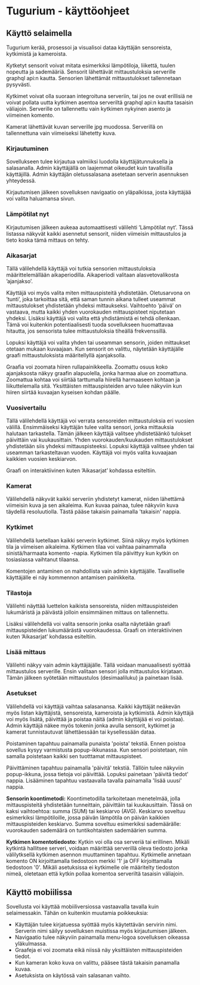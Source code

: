 # Tugurium - käyttöohjeet

## Käyttö selaimella

Tugurium kerää, prosessoi ja visualisoi dataa käyttäjän sensoreista, kytkimistä ja kameroista.

Kytketyt sensorit voivat mitata esimerkiksi lämpötiloja, liikettä, tuulen nopeutta ja sademääriä. Sensorit lähettävät mittaustuloksia serverille graphql api:n kautta. Sensorien lähettämät mittaustulokset tallennetaan pysyvästi.

Kytkimet voivat olla suoraan integroituna serveriin, tai jos ne ovat erillisiä ne voivat pollata uutta kytkimen asentoa serveriltä graphql api:n kautta tasaisin väliajoin. Serverille on tallennettu vain kytkimen nykyinen asento ja viimeinen komento.

Kamerat lähettävät kuvan serverille jpg muodossa. Serverillä on tallennettuna vain viimeiseksi lähetetty kuva.

### Kirjautuminen

Sovellukseen tulee kirjautua valmiiksi luodolla käyttäjätunnuksella ja salasanalla. Admin käyttäjällä on laajemmat oikeudet kuin tavallisilla käyttäjillä. Admin käyttäjän oletussalasana asetetaan serverin asennuksen yhteydessä.

Kirjautumisen jälkeen sovelluksen navigaatio on yläpalkissa, josta käyttäjää voi valita haluamansa sivun.

### Lämpötilat nyt

Kirjautumisen jälkeen aukeaa automaattisesti välilehti ’Lämpötilat nyt’. Tässä listassa näkyvät kaikki asennetut sensorit, niiden viimeisin mittaustulos ja tieto koska tämä mittaus on tehty.

### Aikasarjat

Tällä välilehdellä käyttäjä voi tutkia sensorien mittaustuloksia määrittelemällään aikaperiodilla. Aikaperiodi valitaan alasvetovalikosta ’ajanjakso’.

Käyttäjä voi myös valita miten mittauspisteitä yhdistetään. Oletusarvona on ’tunti’, joka tarkoittaa sitä, että saman tunnin aikana tulleet useammat mittaustulokset yhdistetään yhdeksi mittaukseksi. Vaihtoehto ’päivä’ on vastaava, mutta kaikki yhden vuorokauden mittauspisteet niputetaan yhdeksi. Lisäksi käyttäjä voi valita että yhdistämistä ei tehdä ollenkaan. Tämä voi kuitenkin potentiaalisesti tuoda sovellukseen huomattavaa hitautta, jos sensorista tulee mittaustuloksia tiheällä frekvenssillä.

Lopuksi käyttäjä voi valita yhden tai useamman sensorin, joiden mittaukset otetaan mukaan kuvaajaan. Kun sensorit on valittu, näytetään käyttäjälle graafi mittaustuloksista määritellyllä ajanjaksolla.

Graafia voi zoomata hiiren rullapainikkeella. Zoomattu osuus koko ajanjaksosta näkyy graafin alapuolella, jonka harmaa alue on zoomattuna. Zoomattua kohtaa voi siirtää tarttumalla hiirellä harmaaseen kohtaan ja liikuttelemalla sitä. Yksittäisten mittauspisteiden arvo tulee näkyviin kun hiiren siirtää kuvaajan kyseisen kohdan päälle.

### Vuosivertailu

Tällä välilehdellä käyttäjä voi verrata sensoreiden mittaustuloksia eri vuosien välillä. Ensimmäiseksi käyttäjän tulee valita sensori, jonka mittauksia halutaan tarkastella. Tämän jälkeen käyttäjä valitsee yhdistetäänkö tulokset päivittäin vai kuukausittain. Yhden vuorokauden/kuukauden mittaustulokset yhdistetään siis yhdeksi mittauspisteeksi. Lopuksi käyttäjä valitsee yhden tai useamman tarkasteltavan vuoden. Käyttäjä voi myös valita kuvaajaan kaikkien vuosien keskiarvon.

Graafi on interaktiivinen kuten ’Aikasarjat’ kohdassa esiteltiin.

### Kamerat

Välilehdellä näkyvät kaikki serveriin yhdistetyt kamerat, niiden lähettämä viimeisin kuva ja sen aikaleima. Kun kuvaa painaa, tulee näkyviin kuva täydellä resoluutiolla. Tästä pääse takaisin painamalla 'takaisin' nappia.

### Kytkimet

Välilehdellä luetellaan kaikki serverin kytkimet. Siinä näkyy myös kytkimen tila ja viimeisen aikaleima. Kytkimen tilaa voi vaihtaa painammalla sinistä/harmaata komento -napia. Kytkimen tila päivittyy kun kytkin on tosiasiassa vaihtanut tilaansa.

Komentojen antaminen on mahdollista vain admin käyttäjälle. Tavalliselle käyttäjälle ei näy kommennon antamisen painikkeita.

### Tilastoja

Välilehti näyttää luettelon kaikista sensoreista, niiden mittauspisteiden lukumäristä ja päivästä jolloin ensimmäinen mittaus on tallennettu.

Lisäksi välilehdellä voi valita sensorin jonka osalta näytetään graafi mittauspisteiden lukumäärästä vuorokaudessa. Graafi on interaktiivinen kuten ’Aikasarjat’ kohdassa esiteltiin.

### Lisää mittaus

Välilehti näkyy vain admin käyttäjäjälle. Tällä voidaan manuaalisesti syöttää mittaustulos serverille. Ensin valitaan sensori jolla mittaustulos kirjataan. Tämän jälkeen syötetään mittaustulos (desimaaliluku) ja painetaan lisää.

### Asetukset

Välilehdellä voi käyttäjä vaihtaa salasanansa. Kaikki käyttäjät neäkevän myös listan käyttäjistä, sensoreista, kameroista ja kytkimistä. Admin käyttäjä voi myös lisätä, päivittää ja poistaa näitä (admin käyttäjää ei voi poistaa). Admin käyttäjä näkee myös tokenin jonka avulla sensorit, kytkimet ja kamerat tunnistautuvat lähettäessään tai kysellessään dataa.

Poistaminen tapahtuu painamalla punaista 'poista' tekstiä. Ennen poistoa sovellus kysyy varmistusta popup-ikkunassa. Kun sensori poistetaan, niin samalla poistetaan kaikki sen tuotttamat mittauspisteet.

Päivittäminen tapahtuu painamalla 'päivitä' tekstiä. Tällöin tulee näkyviin popup-ikkuna, jossa tietoja voi päivittää. Lopuksi painetaan 'päivitä tiedot' nappia. Lisääminen tapahtuu vastaavalla tavalla painamalla 'lisää uuusi' nappia.

**Sensorin koontimetodi:** Koontimetodilla tarkoitetaan menetelmää, jolla mittauspisteitä yhdistetään tunneittain, päivittäin tai kuukausittain. Tässä on kaksi vaihtoehtoa: summa (SUM) tai keskiarvo (AVG). Keskiarvo soveltuu esimerkiksi lämpötiloille, jossa päivän lämpötila on päivän kaikkien mittauspisteiden keskiarvo. Summa soveltuu esimerkiksi sademäärälle: vuorokauden sademäärä on tuntikohtaisten sademäärien summa.

**Kytkimen komentotiedosto:** Kytkin voi olla osa serveriä tai erillinen. Mikäli kytkintä hallitsee serveri, voidaan määrittää serverillä oleva tiedosto jonka välilytksellä kytkimen asennon muuttaminen tapahtuu. Kytkimelle annetaan komento ON kirjoittamalla tiedostoon merkki '1' ja OFF kirjoittamalla tiedostoon '0'. Mikäli asetuksissa ei kytkimelle ole määritelty tiedoston nimeä, oletetaan että kytkin pollaa komentoa serveriltä tasaisin väliajoin.

## Käyttö mobiilissa

Sovellusta voi käyttää mobiiliversiossa vastaavalla tavalla kuin selaimessakin. Tähän on kuitenkin muutamia poikkeuksia:

- Käyttäjän tulee kirjatuessa syöttää myös käytettävän servirin nimi. Serverin nimi säilyy sovelluksen muistissa myös kirjautumisen jälkeen.
- Navigaatio tulee näkyviin painamalla menu-logoa sovelluksen oikeassa yläkulmassa.
- Graafeja ei voi zoomata eikä niissä näy yksittäisten mittauspisteiden tiedot.
- Kun kameran koko kuva on valittu, pääsee tästä takaisin panamalla kuvaa.
- Asetuksista on käytössä vain salasanan vaihto.
